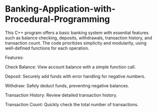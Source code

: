 # Banking-Application-with-Procedural-Programming
This C++ program offers a basic banking system with essential features such as balance checking, deposits, withdrawals, transaction history, and transaction count. The code prioritizes simplicity and modularity, using well-defined functions for each operation.

Features:

Check Balance: View account balance with a simple function call.

Deposit: Securely add funds with error handling for negative numbers.

Withdraw: Safely deduct funds, preventing negative balances.

Transaction History: Review detailed transaction history.

Transaction Count: Quickly check the total number of transactions.
